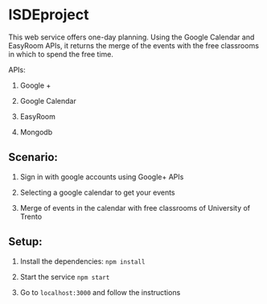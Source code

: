 # ISDEproject

This web service offers one-day planning. Using the Google Calendar and EasyRoom APIs, it returns the merge of the events with the free classrooms in which to spend the free time.

APIs:

1.  Google +

2.  Google Calendar

3.  EasyRoom

4.  Mongodb


## Scenario: 

1.	Sign in with google accounts using Google+ APIs

2.  Selecting a google calendar to get your events	

3. 	Merge of events in the calendar with free classrooms of University of Trento


## Setup:

1. Install the dependencies: `npm install`

2. Start the service `npm start`

3. Go to `localhost:3000` and follow the instructions
